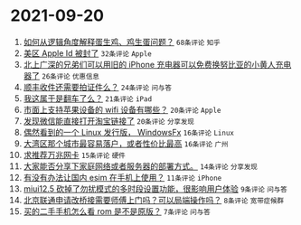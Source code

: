 # 2021-09-20

1. [如何从逻辑角度解释蛋生鸡、鸡生蛋问题？](https://www.v2ex.com/t/803030) `68条评论` `知乎`
1. [美区 Apple Id 被封了](https://www.v2ex.com/t/803008) `32条评论` `Apple`
1. [北上广深的兄弟们可以用旧的 iPhone 充电器可以免费换努比亚的小黄人充电器了](https://www.v2ex.com/t/803023) `26条评论` `优惠信息`
1. [顺丰收件还需要拍证件么？](https://www.v2ex.com/t/803019) `24条评论` `问与答`
1. [我这属于是翻车了么？](https://www.v2ex.com/t/803034) `21条评论` `iPad`
1. [市面上支持苹果设备的 wifi 设备有哪些？](https://www.v2ex.com/t/803007) `20条评论` `Apple`
1. [发现微信能直接打开淘宝链接了](https://www.v2ex.com/t/803009) `20条评论` `分享发现`
1. [偶然看到的一个 Linux 发行版， WindowsFx](https://www.v2ex.com/t/803026) `16条评论` `Linux`
1. [大湾区那个城市最容易落户，或者性价比最高](https://www.v2ex.com/t/803015) `16条评论` `广州`
1. [求推荐万兆网卡](https://www.v2ex.com/t/803032) `15条评论` `硬件`
1. [大家能否分享下家庭网络或者服务器的部署方式。](https://www.v2ex.com/t/803033) `14条评论` `分享发现`
1. [有没有办法让国内 esim 在手机上使用？](https://www.v2ex.com/t/803021) `11条评论` `iPhone`
1. [miui12.5 砍掉了勿扰模式的多时段设置功能，很影响用户体验](https://www.v2ex.com/t/803042) `9条评论` `问与答`
1. [北京联通申请改桥接需要师傅上门吗？可以局端操作吗？](https://www.v2ex.com/t/803025) `8条评论` `宽带症候群`
1. [买的二手手机怎么看 rom 是不是原版？](https://www.v2ex.com/t/803005) `7条评论` `问与答`
